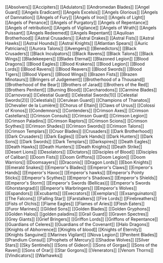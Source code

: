 [[Absolvers]]
[[Accipiters]]
[[Adulators]]
[[Andromedan Blades]]
[[Angel Guard]]
[[Angels Eradicant]]
[[Angels Excelsis]]
[[Angels Glorious]]
[[Angels of Damnation]]
[[Angels of Fury]]
[[Angels of Iron]]
[[Angels of Light]]
[[Angels of Penance]]
[[Angels of Purgatory]]
[[Angels of Repentance]]
[[Angels of retribution]]
[[Angels of Vigilance]]
[[Angels of Wrath]]
[[Angels Puissant]]
[[Angels Redeemed]]
[[Angels Repentant]]
[[Aquiloan Brotherhood]]
[[Astral Crusaders]]
[[Astral Drakes]]
[[Astral Fists]]
[[Astral Hawks]]
[[Astral Hounds]]
[[Astral Knights]]
[[Atlantian Spears]]
[[Auric Patricians]]
[[Aurora Talons]]
[[Avengers]]
[[Benedictors]]
[[Black Crusaders]]
[[Black Inculpators]]
[[Black Ravens]]
[[Black Talons]]
[[Black Wings]]
[[Bladekeepers]]
[[Blades Eternal]]
[[Blazoned Legion]]
[[Blood Dragons]]
[[Blood Eagles]]
[[Blood Krakens]]
[[Blood Legion]]
[[Blood Lords]]
[[Blood Ravens]]
[[Blood Reavers]]
[[Blood Swords]]
[[Blood Tigers]]
[[Blood Vipers]]
[[Blood Wings]]
[[Brazen Fists]]
[[Brazen Minotaurs]]
[[Bringers of Judgement]]
[[Brotherhood of a Thousand]]
[[Brotherhood of the Bear]]
[[Brothers of Jarad]]
[[Brothers of the Red]]
[[Brothers Penitent]]
[[Burning Blood]]
[[Carcharodons]]
[[Carmine Blades]]
[[Carnovora]]
[[Celestial Guard]]
[[Celestial Swords(1)]]
[[Celestial Swords(2)]]
[[Celestials]]
[[Cerulean Guard]]
[[Champions of Thanatos]]
[[Chevalier de la Lumière]]
[[Chorus of Eltain]]
[[Claws of Ursus]]
[[Colossi of Kronos]]
[[Condemnors]]
[[Contenders]]
[[Crimson Axes]]
[[Crimson Castellans]]
[[Crimson Consuls]]
[[Crimson Guard]]
[[Crimson Legion]]
[[Crimson Paladins]]
[[Crimson Raptors]]
[[Crimson Scions]]
[[Crimson Scythes]]
[[Crimson Shades]]
[[Crimson Swords]]
[[Crimson Talons]]
[[Crimson Templars]]
[[Cruor Blades]]
[[Crusaders]]
[[Dark Brotherhood]]
[[Dark Crusaders]]
[[Dark Eagles]]
[[Dark Hands]]
[[Dark Hunters]]
[[Dark Sons]]
[[Dark Swords]]
[[Dark Templars]]
[[Darkspires]]
[[Death Eagles]]
[[Death Hawks]]
[[Death Hunters]]
[[Death Knights]]
[[Death Strike]]
[[Desert Lions]]
[[Desolators]]
[[Dictators]]
[[Disciples of Blood]]
[[Disciples of Caliban]]
[[Doom Fists]]
[[Doom Griffons]]
[[Doom Legion]]
[[Doom Warriors]]
[[Doomsayers]]
[[Draconis]]
[[Dragon Lords]]
[[Ebon Knights]]
[[Emerald Snakes]]
[[Emperor's Blades]]
[[Emperor's Claws]]
[[Emperor's Hands]]
[[Emperor's Havoc]]
[[Emperor's hawks]]
[[Emperor's Pointy Sticks]]
[[Emperor's Scythes]]
[[Emperor's Shadows]]
[[Emperor's Shields]]
[[Emperor's Storm]]
[[Emperor's Swords (Bellicas)]]
[[Emperor's Swords (Ghorstangrad)]]
[[Emperor's Warbringers]]
[[Emperor's Wolves]]
[[Espandors]]
[[Excubants]]
[[Execrators]]
[[Exemplars]]
[[Exsanguinators]]
[[The Falcons]]
[[Falling Star]]
[[Farstalkers]]
[[Fire Lords]]
[[Firebreathers]]
[[Fists of Olchis]]
[[Flame Eagles]]
[[Flames of Aries]]
[[Flesh Eaters]]
[[Furor Marines]]
[[Gilded Sons]]
[[Golden Blades]]
[[Golden Gryphons]]
[[Golden Halos]]
[[golden paladins]]
[[Grail Guard]]
[[Graven Spectres]]
[[Grey Giants]]
[[Grief Bringers]]
[[Griffon Lords]]
[[Griffons of Repentance]]
[[Guardians of Celeres]]
[[Guardians of the Covenant]]
[[Halo Dragons]]
[[Knights of Abhorrence]]
[[Knights of blood]]
[[Knights of Eternity]]
[[Knights Sanguine]]
[[Marines Vigilant]]
[[Nova Legion]]
[[Penitent Blades]]
[[Prandium Consul]]
[[Prophets of Mercury]]
[[Shadow Wolves]]
[[Silver Stars]]
[[Sky Sentinels]]
[[Sons of Gideon]]
[[Sons of Gorgax]]
[[Sons of the Raven]]
[[Sons of Orar]]
[[Star Gorgons]]
[[Venerators]]
[[Venom Thorns]]
[[Vindicators]]
[[Warhawks]]
